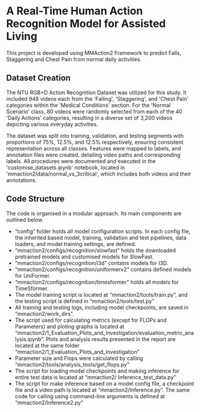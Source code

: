 
# A Real-Time Human Action Recognition Model for Assisted Living

This project is developed using MMAction2 Framework to predict Falls, Staggering and Chest Pain from normal daily activities. 

##	Dataset Creation
The NTU RGB+D Action Recognition Dataset was utilized for this study. It included 948 videos each from the 'Falling', 'Staggering', and 'Chest Pain' categories within the 'Medical Conditions' section. For the 'Normal Scenario' class, 80 videos were randomly selected from each of the 40 'Daily Actions' categories, resulting in a diverse set of 3,200 videos depicting various everyday activities.

The dataset was split into training, validation, and testing segments with proportions of 75%, 12.5%, and 12.5% respectively, ensuring consistent representation across all classes. Features were mapped to labels, and annotation files were created, detailing video paths and corresponding labels. All procedures were documented and executed in the 'customise_datasets.ipynb' notebook, located in 'mmaction2/data/normal_vs_3critical', which includes both videos and their annotations.

##	Code Structure
The code is organised in a modular approach. Its main components are outlined below.
- “config” folder holds all model configuration scripts. In each config file, the inherited based model, training, validation and test pipelines, data loaders, and model training settings, are defined. 
-	“mmaction2/configs/recognition/slowfast” holds the downloaded pretrained models and customised models for SlowFast. 
-	“mmaction2/configs/recognition/i3d”  contains models for I3D. 
-	“mmaction2/configs/recognition/uniformerv2” contains defined models for UniFormer.
-	 “mmaction2/configs/recognition/timesformer” holds all models for TimeSformer.
-	The model training script is located at “mmaction2/tools/train.py”, and the testing script is defined in “mmaction2/tools/test.py”
-	All training and testing logs, including model checkpoints, are saved in “mmaction2/work_dirs”. 
-	The script used for calculating metrics (except for FLOPs and Parameters) and ploting graphs is located at “mmaction2/1_Evaluation_Plots_and_Investigation/evaluation_metric_analysis.ipynb”. Plots and analysis results presented in the report are located at the same folder “mmaction2/1_Evaluation_Plots_and_Investigation”
-	Parameter size and Flops were calculated by calling “mmaction2/tools/analysis_tools/get_flops.py”
-	The script for loading model checkpoints and making inference for entire test data is located at “mmaction2/ Inference_test_data.py”
-	The script for make inference based on a model config file, a checkpoint file and a video path is located at “mmaction2/Inference.py”. The same code for calling using command-line arguments is defined at “mmaction2/Inference2.py”


